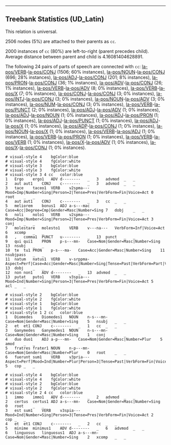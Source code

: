 

--------------------------------------------------------------------------------

## Treebank Statistics (UD_Latin)

This relation is universal.

2506 nodes (5%) are attached to their parents as `cc`.

2000 instances of `cc` (80%) are left-to-right (parent precedes child).
Average distance between parent and child is 4.16081404628891.

The following 24 pairs of parts of speech are connected with `cc`: [la-pos/VERB]()-[la-pos/CONJ]() (1506; 60% instances), [la-pos/NOUN]()-[la-pos/CONJ]() (696; 28% instances), [la-pos/ADJ]()-[la-pos/CONJ]() (201; 8% instances), [la-pos/PRON]()-[la-pos/CONJ]() (36; 1% instances), [la-pos/ADV]()-[la-pos/CONJ]() (26; 1% instances), [la-pos/VERB]()-[la-pos/ADV]() (8; 0% instances), [la-pos/VERB]()-[la-pos/X]() (7; 0% instances), [la-pos/CONJ]()-[la-pos/CONJ]() (3; 0% instances), [la-pos/INTJ]()-[la-pos/CONJ]() (3; 0% instances), [la-pos/NOUN]()-[la-pos/ADV]() (3; 0% instances), [la-pos/NUM]()-[la-pos/CONJ]() (3; 0% instances), [la-pos/VERB]()-[la-pos/PUNCT]() (2; 0% instances), [la-pos/ADJ]()-[la-pos/ADV]() (1; 0% instances), [la-pos/ADJ]()-[la-pos/NOUN]() (1; 0% instances), [la-pos/ADJ]()-[la-pos/PRON]() (1; 0% instances), [la-pos/ADJ]()-[la-pos/PUNCT]() (1; 0% instances), [la-pos/ADJ]()-[la-pos/X]() (1; 0% instances), [la-pos/ADP]()-[la-pos/CONJ]() (1; 0% instances), [la-pos/NOUN]()-[la-pos/X]() (1; 0% instances), [la-pos/VERB]()-[la-pos/ADJ]() (1; 0% instances), [la-pos/VERB]()-[la-pos/PRON]() (1; 0% instances), [la-pos/VERB]()-[la-pos/VERB]() (1; 0% instances), [la-pos/X]()-[la-pos/ADV]() (1; 0% instances), [la-pos/X]()-[la-pos/CONJ]() (1; 0% instances).


~~~ conllu
# visual-style 4	bgColor:blue
# visual-style 4	fgColor:white
# visual-style 3	bgColor:blue
# visual-style 3	fgColor:white
# visual-style 3 4 cc	color:blue
1	Ergo	ergo1	ADV	d--------	_	3	advmod	_	_
2	aut	aut1	CONJ	c--------	_	3	advmod	_	_
3	tace	taceo1	VERB	v2spma---	Mood=Imp|Number=Sing|Person=2|Tense=Pres|VerbForm=Fin|Voice=Act	0	root	_	_
4	aut	aut1	CONJ	c--------	_	3	cc	_	_
5	meliorem	bonus1	ADJ	a-s---mac	Case=Acc|Degree=Cmp|Gender=Masc|Number=Sing	7	dobj	_	_
6	noli	nolo1	VERB	v2spma---	Mood=Imp|Number=Sing|Person=2|Tense=Pres|VerbForm=Fin|Voice=Act	3	conj	_	_
7	molestare	molesto1	VERB	v---na---	VerbForm=Inf|Voice=Act	6	xcomp	_	_
8	,	comma1	PUNCT	u--------	_	13	punct	_	_
9	qui	qui1	PRON	p-s---mn-	Case=Nom|Gender=Masc|Number=Sing	13	nsubj	_	_
10	te	tu1	PRON	p-s---ma-	Case=Acc|Gender=Masc|Number=Sing	11	nsubjpass	_	_
11	natum	natus1	VERB	v-srppma-	Aspect=Perf|Case=Acc|Gender=Masc|Number=Sing|Tense=Past|VerbForm=Part|Voice=Pass	13	dobj	_	_
12	non	non1	ADV	d--------	_	13	advmod	_	_
13	putat	puto1	VERB	v3spia---	Mood=Ind|Number=Sing|Person=3|Tense=Pres|VerbForm=Fin|Voice=Act	5	acl	_	_

~~~


~~~ conllu
# visual-style 2	bgColor:blue
# visual-style 2	fgColor:white
# visual-style 1	bgColor:blue
# visual-style 1	fgColor:white
# visual-style 1 2 cc	color:blue
1	Diomedes	Diomedes1	NOUN	n-s---mn-	Case=Nom|Gender=Masc|Number=Sing	5	nsubj	_	_
2	et	et1	CONJ	c--------	_	1	cc	_	_
3	Ganymedes	Ganymedes1	NOUN	n-s---mn-	Case=Nom|Gender=Masc|Number=Sing	1	conj	_	_
4	duo	duo1	ADJ	a-p---mn-	Case=Nom|Gender=Masc|Number=Plur	5	amod	_	_
5	fratres	frater1	NOUN	n-p---mn-	Case=Nom|Gender=Masc|Number=Plur	0	root	_	_
6	fuerunt	sum1	VERB	v3pria---	Aspect=Perf|Mood=Ind|Number=Plur|Person=3|Tense=Past|VerbForm=Fin|Voice=Act	5	cop	_	_

~~~


~~~ conllu
# visual-style 4	bgColor:blue
# visual-style 4	fgColor:white
# visual-style 2	bgColor:blue
# visual-style 2	fgColor:white
# visual-style 2 4 cc	color:blue
1	immo	immo1	ADV	d--------	_	2	advmod	_	_
2	certus	certus1	ADJ	a-s---mn-	Case=Nom|Gender=Masc|Number=Sing	0	root	_	_
3	est	sum1	VERB	v3spia---	Mood=Ind|Number=Sing|Person=3|Tense=Pres|VerbForm=Fin|Voice=Act	2	cop	_	_
4	et	et1	CONJ	c--------	_	2	cc	_	_
5	minime	minimus1	ADV	d--------	_	6	advmod	_	_
6	linguosus	linguosus1	ADJ	a-s---mn-	Case=Nom|Gender=Masc|Number=Sing	2	xcomp	_	_

~~~



